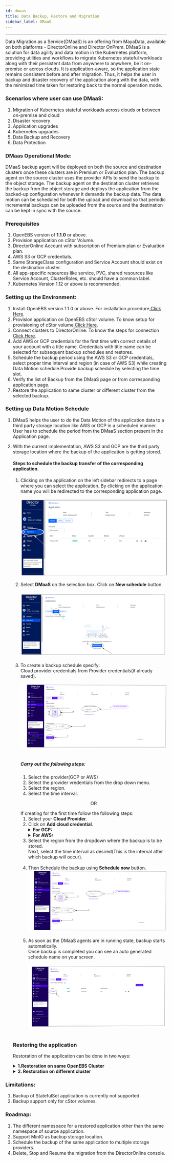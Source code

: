 ```yaml
---
id: dmaas
title: Data Backup, Restore and Migration
sidebar_label: DMaaS
---
```


------

Data Migration as a Service(DMaaS) is an offering from MayaData, available on both platforms - DirectorOnline and Director OnPrem. DMaaS is a solution for data agility and data motion in the Kubernetes platform, providing utilities and workflows to migrate Kubernetes stateful workloads along with their persistent data from anywhere to anywhere, be it on-premise or across clouds. It is application-aware, so the application state remains consistent before and after migration. Thus, it helps the user in backup and disaster recovery of the application along with the data, with the minimized time taken for restoring back to the normal operation mode.

### Scenarios where user can use DMaaS:

1. Migration of Kubernetes stateful workloads across clouds or between on-premise and cloud
2. Disaster recovery
3. Application upgrades
4. Kubernetes upgrades
5. Data Backup and Recovery
6. Data Protection

### DMaas Operational Mode:

DMaaS backup agent will be deployed on both the source and destination clusters once these clusters are in Premium or Evaluation plan. The backup agent on the source cluster uses the provider APIs to send the backup to the object storage. The backup agent on the destination cluster retrieves the backup from the object storage and deploys the application from the backed-up configuration whenever it demands the backup data. The data motion can be scheduled for both the upload and download so that periodic incremental backups can be uploaded from the source and the destination can be kept in sync with the source.

### Prerequisites
1. OpenEBS version of **1.1.0** or above.
2. Provision application on cStor Volume.
3. DirectorOnline Account with subscription of Premium plan or Evaluation plan.
4. AWS S3 or GCP credentials.
5. Same StorageClass configuration and Service Account should exist on the destination cluster.
6. All app-specific resources like service, PVC, shared resources like Service Account, ClusterRoles,   etc. should have a common label.
7. Kubernetes Version 1.12 or above is recommended.


### Setting up the Environment:
 
 1. Install OpenEBS version 1.1.0 or above. For installation procedure<a href="https://docs.openebs.io/docs/next/installation.html"> Click Here</a>.
 2. Provision application on OpenEBS cStor volume. To know setup for provisioning of cStor volume<a href="https://docs.openebs.io/docs/next/ugcstor.html"> Click Here</a>.
 3. Connect clusters to DirectorOnline. To know the steps for connection<a href="https://docs.mayadatastaging.io/docs/product/userguides/common/connecting/"> Click Here</a>.
 4. Add AWS or GCP credentials for the first time with correct details of your account with a title name. Credentials with title name can be selected for subsequent backup schedules and restores.
 5. Schedule the backup period using the AWS S3 or GCP credentials, select proper time interval and region (in case of AWS S3) while creating Data Motion schedule.Provide backup schedule by selecting the time slot.
 6. Verify the list of Backup from the DMaaS page or from corresponding application page.
 7. Restore the application to same cluster or different cluster from the selected backup.
 
### Setting up Data Motion Schedule

1. DMaaS helps the user to do the Data Motion of the application data to a third party storage              location like AWS or GCP in a scheduled manner. User has to schedule the period from the DMaaS           section present in the Application page.

2. With the current implementation, AWS S3 and GCP are the third party storage location where the backup    of the application is getting stored. 
     #### Steps to schedule the backup transfer of the corresponding application.
    <ol>
      <li> Clicking on the application on the left sidebar redirects to a page where you can select the       application. By clicking on the application name you will be redirected to the corresponding       application page.<br><br>
      <img src="/docs/assets/product/DataMotion1.svg"  onclick="window.open('/docs/assets/product/DataMotion1.svg', '_blank');" />
        <br><br>
        </li>

      <li> Select <b>DMaaS</b> on the selection box. Click on <b>New schedule</b> button.<br><br>
      <img src="/docs/assets/product/DataMotion2.svg"  onclick="window.open('/docs/assets/product/DataMotion2.svg', '_blank');" />
      <br><br>
       </li>
      <li>To create a backup schedule specify:<br>
       Cloud provider credentials from Provider credentials(if already saved).
       <br><br>
        <img src="/docs/assets/product/BackupSetup1.svg"  onclick="window.open('/docs/assets/product/BackupSetup1.svg', '_blank');" />
        <br><br>
        <h5>Carry out the following steps:</h5>
         <ol>
            <li>Select the provider(GCP or AWS)</li>
            <li>Select the provider vredentials from the drop down menu.</li>
            <li>Select the region.</li>
            <li>Select the time interval.</li>
         </ol>
      
      <p style="text-align: center;"> OR </p>
      If creating for the first time follow the following steps:<br>
       <ol>
      <li> Select your <b>Cloud Provider</b>.</li>
      <li> Click on <b>Add cloud credential</b>.</li>
      <details>
      <summary><b>For GCP:</b><br></summary>
       <ol>
       <li> Fill in the <b>Title</b> field:<br>
       It is the name given to the credentials that are going to be provided.<br> 
                Rules to provide title:<br>
                  * The name should start with letter.<br>
                  *  Should be alphanumeric and with a maximum of 24 characters.<br>
                  * May include hyphen (-). <br>
                After adding these credentials, choose this name from the Provider credentials for the backup schedule.</li>
             <li> Copy and paste the content from downloaded json file from GCP to the <b>Google cloud           credentials</b> field.</li>
             <li>Click on <b>Save</b> button.<br>
              <b>[Note: The same credentials will be used during scheduling of Data Motion.]</b>
              <br><br>
              <img src="docs/assets/product/DataMotion2.svg" onclick="window.open('/docs/assets/product/DataMotion3.svg', '_blank');" />
             <br><br>
             </li>
            </ol>
    </details>
    <details>
      <summary><b>For AWS:</b><br></summary>
       <ol>
       <li> Fill in the <b>Title</b> field:<br>
       It is the name given to the credentials that are going to be provided.<br> 
        Rules to provide title:<br>
     1. The name should start with letter.<br>
      2.  Should be alphanumeric and with a maximum of 24 characters.<br>
      3. May include hyphen (-). <br>
                After adding these credentials, choose this name from the Provider credentials for the backup schedule.</li>
              <li>Next, add Access key and secret key that you are provided by AWS.</li>
              <li>Click on <b>Save</b> button.<br>
              <b>[Note: The same credentials will be used during scheduling of Data Motion.]</b>
              <br><br>
              <img src="/docs/assets/product/AWS.svg" onclick="window.open('/docs/assets/product/AWS.svg', '_blank');" />
             <br><br>
             </li></ol>
             </details>
        <li> Select the region from the dropdown where the backup is to be stored.<br>
              Next, select the time interval as desired(This is the interval after which backup will occur).<br><br></li>
           <li>  Then Schedule the backup using <b>Schedule now</b> button.
          <br>
             <img src="/docs/assets/product/BackupSetup1.svg" onclick="window.open('/docs/assets/product/BackupSetup1.svg', '_blank');" />
             <br><br>
         </li>

      <li>As soon as the DMaaS agents are in running state, backup starts automatically.<br>
         Once backup is completed you can see an auto generated schedule name on your screen.
         <br><br>
      <img src="/docs/assets/product/BackupSetup2.svg" onclick="window.open('/docs/assets/product/BackupSetup2.svg', '_blank');" />
      <br><br>
  </li>
</ol>

### Restoring the application
   Restoration of the application can be done in two ways: 
    <br>
      <details>
      <summary><b>1.Restoration on same OpenEBS Cluster</b></summary>
          <h3><b>Prerequisites</b></h3>
            <ol>
              <li> The original application and its associated components such as PVC, PV, CVR and SVC         should not exist.</li>
               <li>Ensure the same StorageClass configuration and Service account exists.</li>
            </ol>
          <h3><b> Workflow</h3></b>
             <ol>
                <li> Click on **Application** on the left sidebar, click on DMaas and locate the cluster     that needs to be restored.</li>
                <li> Once located, click on **restore** symbol next to the backup.
                <br><br>
                <img src="/docs/assets/product/Restore1.svg" onclick="window.open('/docs/assets/product/Restore1.svg', '_blank');" /></li>
                <br><br>
                <li>Select the same cluster name from the drop down menu and click on **Start restore** button.
                <br><br>
                <img src="/docs/assets/product/Restore2.svg" onclick="window.open('/docs/assets/product/Restore2.svg', '_blank');" /></li>
                <br><br>
                </li>
                <li>As soon as the restore starts, you see a pop up window on your screen.(In order to elaborately see the process of restore click on **Restore** link).
                <br><br>
                <img src="/docs/assets/product/RestoreStarted.svg" onclick="window.open('/docs/assets/product/RestoreStarted.svg', '_blank');" />
                <br><br>
                </li>
                <li>The restoration goes through various checks:
                <ul><li>Preflight check</li>
                <li>Restoring backups</li>
                <li>Activating applications<br>
                       <figure>
                       <br><br>
                            <img src="/docs/assets/product/PreflightCheck.svg"  onclick="window.open('/docs/assets/product/PreflightCheck.svg', '_blank');">
                            <figcaption><b><p style="text-align: center;">Preflight check</p></b></figcaption>
                        <br><br>
                       </figure>
                     <figure>
                       <br><br>
                            <img src="/docs/assets/product/RestoringBackup.svg" onclick="window.open('/docs/assets/product/RestoringBackup.svg', '_blank');">
                            <figcaption><b><p style="text-align: center;">Restoring Backup</p></b></figcaption>
                        <br><br>
                       </figure>
                  <figure>
                       <br><br>
                            <img src="/docs/assets/product/ActivatingApplication.svg" onclick="window.open('/docs/assets/product/ActivatingApplication.svg', '_blank');">
                            <figcaption><b><p style="text-align: center;">Activating Application</p></b></figcaption> 
                        <br><br>
                       </figure>
                  </li>
                </ul>
                <li> After successful restoration, restoration job details will be displayed on the screen. (User can get the details of each process by clicking on the name.)
                <br><br>
                <img src="/docs/assets/product/BackupComplete.svg" onclick="window.open('/docs/assets/product/BackupComplete.svg', '_blank');">
                <br><br>
                </li>
                <li>
                The details of backup jobs can be viewed by clicking on **DMaaS** on left sidebar.<br><br>
                Restoration is now successfull!!
                </li>
             </ol>
     </details>
      <details>
      <summary><b>2. Restoration on different cluster</b></summary>
       <h3><b>Prerequisites</b></h3>
      <ol>
            <li>
              Destination cluster sould have same StorageClass configuration as source cluster.
            </li>
            <li> Destination cluster must be upgraded to Premium or Evaluation.</li>
            <li>Destination cluster should be connected to the same DirectorOnline account.</li>
           </li>
      </ol>
       <h3><b>Workflow:</b></h3>
      <ol>
            <li>Clicking on **cluster** on left sidebar (on DirectorOnline UI) both the clusters(source as well as destination) must be visible.
            <br><br>
            <img src="/docs/assets/product/BackupDiffCluster.svg" onclick="window.open('/docs/assets/product/BackupDiffCluster.svg', '_blank');">
            <br><br>
            </li>
            <li> Click on **Application** on the left sidebar, click on DMaas and locate the cluster     that needs to be restored.</li>
                <li> Once located, click on **restore** symbol next to the backup.
                <br><br>
                <img src="/docs/assets/product/Restore1.svg" onclick="window.open('/docs/assets/product/Restore1.svg', '_blank');" /></li>
                <br><br>
                <li>Select the desired cluster name from the drop down menu and click on **Start restore** button.
                <br><br>
                <img src="/docs/assets/product/Restore2.svg" onclick="window.open('/docs/assets/product/Restore2.svg', '_blank');" /></li>
                <br><br>
                </li>
                <li>As soon as the restore starts, you see a pop up window on your screen.(In order to elaborately see the process of restore, click on **Restore** link).
                <br><br>
                <img src="/docs/assets/product/RestoreStarted.svg" onclick="window.open('/docs/assets/product/RestoreStarted.svg', '_blank');" />
                <br><br>
                </li>
                <li>The restoration goes through various checks:
                <ul><li>Preflight check</li>
                <li>Restoring backups</li>
                <li>Activating applications<br>
                       <figure>
                       <br>
                            <img src="/docs/assets/product/PreflightCheck.svg"  onclick="window.open('/docs/assets/product/PreflightCheck.svg', '_blank');">
                            <figcaption><b><p style="text-align: center;">Preflight check</p></b></figcaption> 
                        <br>
                       </figure>
                        <figure>
                       <br>
                            <img src="/docs/assets/product/RestoringBackup.svg" onclick="window.open('/docs/assets/product/RestoringBackup.svg', '_blank');">
                            <figcaption><b><p style="text-align: center;">Restoring backup</p></b></figcaption> 
                        <br>
                       </figure>
                  <figure>
                       <br>
                            <img src="/docs/assets/product/ActivatingApplication.svg" onclick="window.open('/docs/assets/product/ActivatingApplication.svg', '_blank');">
                           <figcaption><b><p style="text-align: center;">Activating application</p></b></figcaption> </p>
                        <br>
                       </figure>
                  </li>
                </ul>
                <li> After successful restoration, restoration job details will be displayed on the screen. (User can get the details of each process by clicking on the name.)
                <br><br>
                <img src="/docs/assets/product/BackupComplete.svg" onclick="window.open('/docs/assets/product/BackupComplete.svg', '_blank');">
                <br><br>
                </li>
                <li>
                The details of backup jobs can be viewed by clicking on **DMaaS** on left sidebar.<br><br>
                Restoration is now successfull!!
                </li>
             </ol>
      </ol>
      </details>
### Limitations:

1. Backup of StatefulSet application is currently not supported.
2. Backup support only for cStor volumes.

### Roadmap:

1. The different namespace for a restored application other than the same namespace of source        application.
2. Support MinIO as backup storage location.
3. Schedule the backup of the same application to multiple storage providers.
4. Delete, Stop and Resume the migration from the DirectorOnline console.




        
         
      


            


               
             







